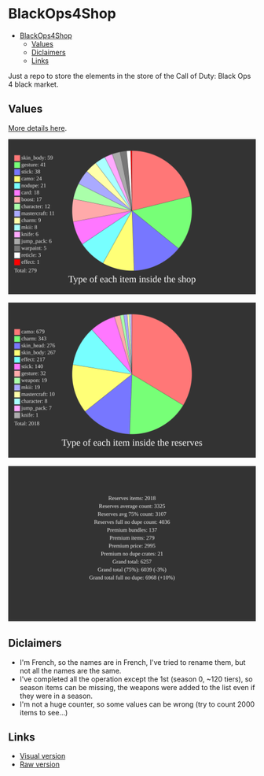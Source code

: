 # BlackOps4Shop

- [BlackOps4Shop](#blackops4shop)
  - [Values](#values)
  - [Diclaimers](#diclaimers)
  - [Links](#links)

Just a repo to store the elements in the store of the Call of Duty: Black Ops 4 black market.

## Values

[More details here](VALUES.md).

![shop image](https://github.com/ate47/BlackOps4Shop/blob/output/typesShop.svg)

![reserve image](https://github.com/ate47/BlackOps4Shop/blob/output/typesReserve.svg)

![stats image](https://github.com/ate47/BlackOps4Shop/blob/output/stats.svg)

## Diclaimers

- I'm French, so the names are in French, I've tried to rename them, but not all the names are the same.
- I've completed all the operation except the 1st (season 0, ~120 tiers), so season items can be missing, the weapons were added to the list even if they were in a season.
- I'm not a huge counter, so some values can be wrong (try to count 2000 items to see...)

## Links

- [Visual version](ITEMS.md)
- [Raw version](RAW.md)
